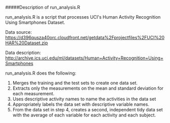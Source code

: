 #####Description of run_analysis.R

run_analysis.R is a script that processes UCI's Human Activity Recognition Using Smartphones Dataset.  

Data source:  
https://d396qusza40orc.cloudfront.net/getdata%2Fprojectfiles%2FUCI%20HAR%20Dataset.zip  

Data description:  
http://archive.ics.uci.edu/ml/datasets/Human+Activity+Recognition+Using+Smartphones 

run_analysis.R does the following:  
1. Merges the training and the test sets to create one data set.  
2. Extracts only the measurements on the mean and standard deviation for each measurement.  
3. Uses descriptive activity names to name the activities in the data set  
4. Appropriately labels the data set with descriptive variable names.  
5. From the data set in step 4, creates a second, independent tidy data set with the average of each variable for each activity and each subject.  
